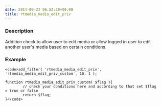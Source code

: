 ```yaml
---
date: 2014-09-23 06:52:30+00:00
title: rtmedia_media_edit_priv
---
```


### Description


Addition check to allow user to edit media or allow logged in user to edit another user's media based on certain conditions.


### Example



    
    <code>add_filter( 'rtmedia_media_edit_priv', 'rtmedia_media_edit_priv_custom', 10, 1 );
    
    function rtmedia_media_edit_priv_custom( $flag ){
            // check your conditions here and according to that set $flag = true or false
            return $flag;
    }</code>
